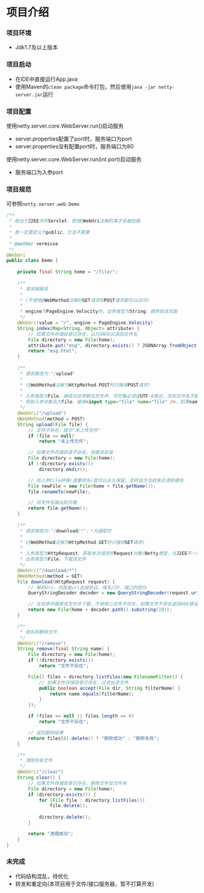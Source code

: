 # 项目介绍 #

### 项目环境 ###
* Jdk1.7及以上版本

### 项目启动 ###
* 在IDE中直接运行App.java
* 使用Maven的`clean package`命令打包，然后使用`java -jar netty-server.jar`运行

### 项目配置 ###
使用netty.server.core.WebServer.run()启动服务
* server.properties配置了port时，服务端口为port
* server.properties没有配置port时，服务端口为80

使用netty.server.core.WebServer.run(int port)启动服务
* 服务端口为入参port

### 项目规范 ###
可参照`netty.server.web.Demo`
```java
/**
 * 相当于J2EE中的Servlet，使用@WebUri注解的类才会被加载
 * 
 * 类一定要定义为public，方法不需要
 * 
 * @author vermisse
 */
@WebUri
public class Demo {
	
	private final String home = "/file/";
	
	/**
	 * 请求根路径
	 * 
	 * (不使用@WebMethod注解时GET请求和POST请求都可以访问)
	 * 
	 * engine为PageEngine.Velocity时，出参类型为String，跳转到该页面
	 */
	@WebUri(value = "/", engine = PageEngine.Velocity)
	String index(Map<String, Object> attribute) {
		// 如果文件存储目录已存在，以JSON形式返回文件名
		File directory = new File(home);
		attribute.put("msg", directory.exists() ? JSONArray.fromObject(directory.list()).toString() : "没有文件");
		return "msg.html";
	}
	
	/**
	 * 请求路径为:"/upload"
	 * 
	 * (@WebMethod注解为HttpMethod.POST时只接收POST请求)
	 * 
	 * 入参类型为File，接收对应参数名的文件，字符集必须是UTF-8格式，否则文件名不能为中文
	 * 例如入参对象名为file，接收<input type="file" name="file" />，如果name为file的文件有多个，则接收第一个
	 */
	@WebUri("/upload")
	@WebMethod(method = POST)
	String upload(File file) {
		// 文件不存在，提示"未上传文件"
		if (file == null)
			return "未上传文件";

		// 如果文件存储目录不存在，创建该目录
		File directory = new File(home);
		if (!directory.exists())
			directory.mkdir();

		// 将入参File转移(或重命名)就可以永久保留，否则该方法结束后清除缓存
		File newFile = new File(home + file.getName());
		file.renameTo(newFile);

		// 将文件名输出到页面
		return file.getName();
	}
	
	/**
	 * 请求路径为:"/download/*"，*为通配符
	 * 
	 * (@WebMethod注解为HttpMethod.GET时只接收GET请求)
	 * 
	 * 入参类型为HttpRequest，获取本次请求的Request对象(Netty类型，与J2EE不一致)
	 * 出参类型为File，下载该文件
	 */
	@WebUri("/download/*")
	@WebMethod(method = GET)
	File download(HttpRequest request) {
		// 解析uri，也就是url去掉协议、域名/IP、端口的部分
		QueryStringDecoder decoder = new QueryStringDecoder(request.uri());

		// 在目录中搜索该文件并下载，不用担心文件不存在，如果文件不存在返回404错误
		return new File(home + decoder.path().substring(10));
	}

	/**
	 * 按名称删除文件
	 */
	@WebUri("/remove")
	String remove(final String name) {
		File directory = new File(home);
		if (!directory.exists())
			return "文件不存在";

		File[] files = directory.listFiles(new FilenameFilter() {
			// 如果文件存储目录已存在，过滤出该文件
			public boolean accept(File dir, String filterName) {
				return name.equals(filterName);
			}
		});

		if (files == null || files.length == 0)
			return "文件不存在";

		// 返回删除结果
		return files[0].delete() ? "删除成功" : "删除失败";
	}

	/**
	 * 清除所有文件
	 */
	@WebUri("/clear")
	String clear() {
		// 如果文件存储目录已存在，删除文件及文件夹
		File directory = new File(home);
		if (directory.exists()) {
			for (File file : directory.listFiles())
				file.delete();
			
			directory.delete();
		}

		return "清理成功";
	}
}
```

### 未完成 ###
* 代码结构混乱，待优化
* 转发和重定向(本项目用于文件/接口服务器，暂不打算开发)